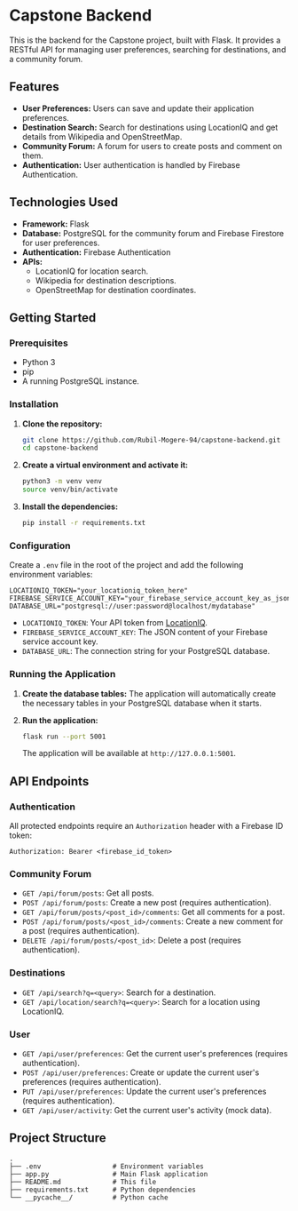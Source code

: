 # Capstone Backend

This is the backend for the Capstone project, built with Flask. It provides a RESTful API for managing user preferences, searching for destinations, and a community forum.

## Features

-   **User Preferences:** Users can save and update their application preferences.
-   **Destination Search:** Search for destinations using LocationIQ and get details from Wikipedia and OpenStreetMap.
-   **Community Forum:** A forum for users to create posts and comment on them.
-   **Authentication:** User authentication is handled by Firebase Authentication.

## Technologies Used

-   **Framework:** Flask
-   **Database:** PostgreSQL for the community forum and Firebase Firestore for user preferences.
-   **Authentication:** Firebase Authentication
-   **APIs:**
    -   LocationIQ for location search.
    -   Wikipedia for destination descriptions.
    -   OpenStreetMap for destination coordinates.

## Getting Started

### Prerequisites

-   Python 3
-   pip
-   A running PostgreSQL instance.

### Installation

1.  **Clone the repository:**
    ```bash
    git clone https://github.com/Rubil-Mogere-94/capstone-backend.git
    cd capstone-backend
    ```

2.  **Create a virtual environment and activate it:**
    ```bash
    python3 -m venv venv
    source venv/bin/activate
    ```

3.  **Install the dependencies:**
    ```bash
    pip install -r requirements.txt
    ```

### Configuration

Create a `.env` file in the root of the project and add the following environment variables:

```
LOCATIONIQ_TOKEN="your_locationiq_token_here"
FIREBASE_SERVICE_ACCOUNT_KEY="your_firebase_service_account_key_as_json"
DATABASE_URL="postgresql://user:password@localhost/mydatabase"
```

-   `LOCATIONIQ_TOKEN`: Your API token from [LocationIQ](https://locationiq.com/).
-   `FIREBASE_SERVICE_ACCOUNT_KEY`: The JSON content of your Firebase service account key.
-   `DATABASE_URL`: The connection string for your PostgreSQL database.

### Running the Application

1.  **Create the database tables:**
    The application will automatically create the necessary tables in your PostgreSQL database when it starts.

2.  **Run the application:**
    ```bash
    flask run --port 5001
    ```
    The application will be available at `http://127.0.0.1:5001`.

## API Endpoints

### Authentication

All protected endpoints require an `Authorization` header with a Firebase ID token:

```
Authorization: Bearer <firebase_id_token>
```

### Community Forum

-   `GET /api/forum/posts`: Get all posts.
-   `POST /api/forum/posts`: Create a new post (requires authentication).
-   `GET /api/forum/posts/<post_id>/comments`: Get all comments for a post.
-   `POST /api/forum/posts/<post_id>/comments`: Create a new comment for a post (requires authentication).
-   `DELETE /api/forum/posts/<post_id>`: Delete a post (requires authentication).

### Destinations

-   `GET /api/search?q=<query>`: Search for a destination.
-   `GET /api/location/search?q=<query>`: Search for a location using LocationIQ.

### User

-   `GET /api/user/preferences`: Get the current user's preferences (requires authentication).
-   `POST /api/user/preferences`: Create or update the current user's preferences (requires authentication).
-   `PUT /api/user/preferences`: Update the current user's preferences (requires authentication).
-   `GET /api/user/activity`: Get the current user's activity (mock data).

## Project Structure

```
.
├── .env                  # Environment variables
├── app.py                # Main Flask application
├── README.md             # This file
├── requirements.txt      # Python dependencies
└── __pycache__/          # Python cache
```
